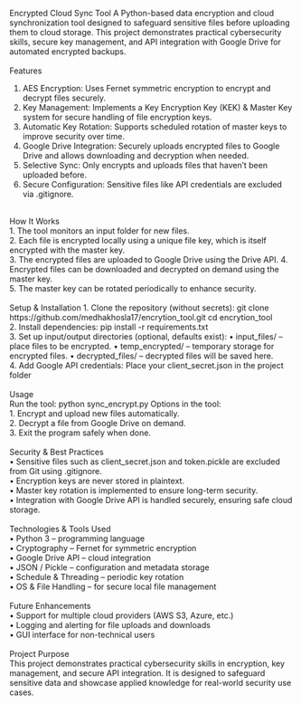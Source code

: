 Encrypted Cloud Sync Tool
A Python-based data encryption and cloud synchronization tool designed to safeguard sensitive files before uploading them to cloud storage. This project demonstrates practical cybersecurity skills, secure key management, and API integration with Google Drive for automated encrypted backups.
<br>
<br>
Features
1. AES Encryption: Uses Fernet symmetric encryption to encrypt and decrypt files securely.
2. Key Management: Implements a Key Encryption Key (KEK) & Master Key system for secure handling of file encryption keys.
3. Automatic Key Rotation: Supports scheduled rotation of master keys to improve security over time.
4. Google Drive Integration: Securely uploads encrypted files to Google Drive and allows downloading and decryption when needed.
5. Selective Sync: Only encrypts and uploads files that haven’t been uploaded before.
6. Secure Configuration: Sensitive files like API credentials are excluded via .gitignore.
<br>
How It Works <br>
1.	The tool monitors an input folder for new files. <br>
2.	Each file is encrypted locally using a unique file key, which is itself encrypted with the master key.<br>
3.	The encrypted files are uploaded to Google Drive using the Drive API.
4.	Encrypted files can be downloaded and decrypted on demand using the master key.<br>
5.	The master key can be rotated periodically to enhance security.
<br>
<br>
Setup & Installation
1.	Clone the repository (without secrets): git clone https://github.com/medhakhosla17/encrytion_tool.git cd encrytion_tool <br>
2.	Install dependencies: pip install -r requirements.txt <br>
3.	Set up input/output directories (optional, defaults exist):
•	input_files/ – place files to be encrypted.
•	temp_encrypted/ – temporary storage for encrypted files.
•	decrypted_files/ – decrypted files will be saved here. <br>
4.	Add Google API credentials: Place your client_secret.json in the project folder <br>

<br>
Usage <br>
Run the tool:
python sync_encrypt.py
Options in the tool: <br>
1.	Encrypt and upload new files automatically. <br>
2.	Decrypt a file from Google Drive on demand. <br>
3.	Exit the program safely when done. <br>

<br>
Security & Best Practices <br>
•	Sensitive files such as client_secret.json and token.pickle are excluded from Git using .gitignore. <br>
•	Encryption keys are never stored in plaintext. <br>
•	Master key rotation is implemented to ensure long-term security. <br>
•	Integration with Google Drive API is handled securely, ensuring safe cloud storage. <br>

<br>
Technologies & Tools Used <br>
•	Python 3 – programming language <br>
•	Cryptography – Fernet for symmetric encryption <br>
•	Google Drive API – cloud integration <br>
•	JSON / Pickle – configuration and metadata storage <br>
•	Schedule & Threading – periodic key rotation <br>
•	OS & File Handling – for secure local file management <br>

<br>
Future Enhancements <br>
•	Support for multiple cloud providers (AWS S3, Azure, etc.)<br>
•	Logging and alerting for file uploads and downloads<br>
•	GUI interface for non-technical users<br>

<br>
Project Purpose<br>
This project demonstrates practical cybersecurity skills in encryption, key management, and secure API integration. It is designed to safeguard sensitive data and showcase applied knowledge for real-world security use cases.

